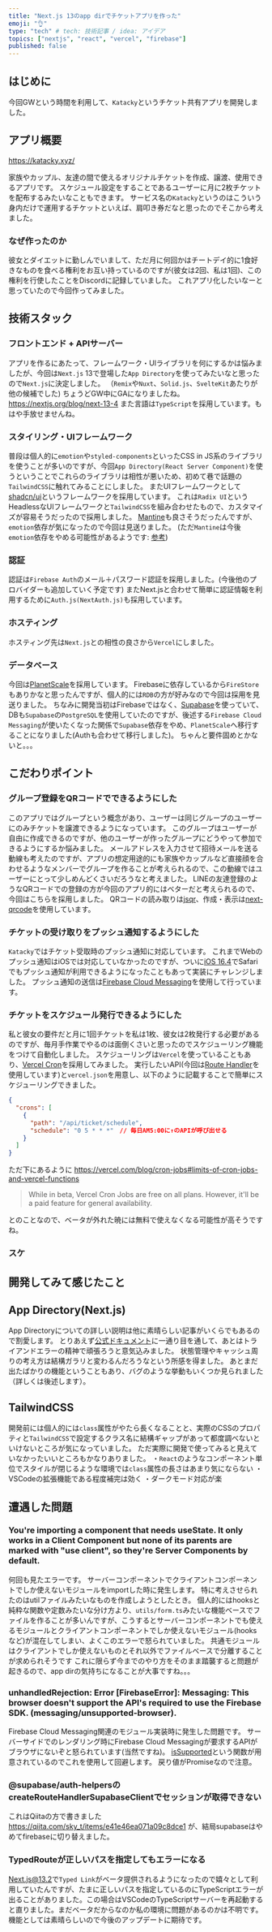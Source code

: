 ```yaml
---
title: "Next.js 13のapp dirでチケットアプリを作った"
emoji: "👌"
type: "tech" # tech: 技術記事 / idea: アイデア
topics: ["nextjs", "react", "vercel", "firebase"]
published: false
---
```


## はじめに
今回GWという時間を利用して、`Katacky`というチケット共有アプリを開発しました。

## アプリ概要

https://katacky.xyz/

家族やカップル、友達の間で使えるオリジナルチケットを作成、譲渡、使用できるアプリです。
スケジュール設定をすることであるユーザーに月に2枚チケットを配布するみたいなこともできます。
サービス名の`Katacky`というのはこういう身内だけで運用するチケットといえば、肩叩き券だなと思ったのでそこから考えました。

### なぜ作ったのか
彼女とダイエットに勤しんでいまして、ただ月に何回かはチートデイ的に1食好きなものを食べる権利をお互い持っているのですが(彼女は2回、私は1回)、この権利を行使したことをDiscordに記録していました。
これアプリ化したいなーと思っていたので今回作ってみました。

## 技術スタック

### フロントエンド + APIサーバー
アプリを作るにあたって、フレームワーク・UIライブラリを何にするかは悩みましたが、今回は`Next.js` 13で登場した`App Directory`を使ってみたいなと思ったので`Next.js`に決定しました。
（`Remix`や`Nuxt`、`Solid.js`、`SvelteKit`あたりが他の候補でした)
ちょうどGW中にGAになりましたね。
https://nextjs.org/blog/next-13-4
また言語は`TypeScript`を採用しています。もはや手放せませんね。

### スタイリング・UIフレームワーク
普段は個人的に`emotion`や`styled-components`といったCSS in JS系のライブラリを使うことが多いのですが、今回`App Directory(React Server Component)`を使うということでこれらのライブラリは相性が悪いため、初めて巷で話題の`TailwindCSS`に触れてみることにしました。
またUIフレームワークとして[shadcn/ui](https://github.com/shadcn/ui)というフレームワークを採用しています。
これは`Radix UI`というHeadlessなUIフレームワークと`TailwindCSS`を組み合わせたもので、カスタマイズが容易そうだったので採用しました。
[Mantine](https://mantine.dev/)も良さそうだったんですが、`emotion`依存が気になったので今回は見送りました。
(ただ`Mantine`は今後`emotion`依存をやめる可能性があるようです: [参考](https://github.com/mantinedev/mantine/issues/2815#issuecomment-1509758301))

### 認証
認証は`Firebase Auth`のメール＋パスワード認証を採用しました。(今後他のプロバイダーも追加していく予定です)
またNext.jsと合わせて簡単に認証情報を利用するために`Auth.js(NextAuth.js)`も採用しています。

### ホスティング
ホスティング先は`Next.js`との相性の良さから`Vercel`にしました。

### データベース
今回は[PlanetScale](https://planetscale.com/)を採用しています。
Firebaseに依存しているから`FireStore`もありかなと思ったんですが、個人的には`RDB`の方が好みなので今回は採用を見送りました。
ちなみに開発当初はFirebaseではなく、[Supabase](https://supabase.com/)を使っていて、DBも`Supabase`の`PostgreSQL`を使用していたのですが、後述する`Firebase Cloud Messaging`が使いたくなった関係で`Supabase`依存をやめ、`PlanetScale`へ移行することになりました(Authも合わせて移行しました)。
ちゃんと要件固めとかないと。。。

## こだわりポイント

### グループ登録をQRコードでできるようにした
このアプリではグループという概念があり、ユーザーは同じグループのユーザーにのみチケットを譲渡できるようになっています。
このグループはユーザーが自由に作成できるのですが、他のユーザーが作ったグループにどうやって参加できるようにするか悩みました。
メールアドレスを入力させて招待メールを送る動線も考えたのですが、アプリの想定用途的にも家族やカップルなど直接顔を合わせるようなメンバーでグループを作ることが考えられるので、この動線ではユーザーにとって少しめんどくさいだろうなと考えました。
LINEの友達登録のようなQRコードでの登録の方が今回のアプリ的にはベターだと考えられるので、今回はこちらを採用しました。
QRコードの読み取りは[jsqr](https://github.com/cozmo/jsQR)、作成・表示は[next-qrcode](https://github.com/Bunlong/next-qrcode)を使用しています。

### チケットの受け取りをプッシュ通知するようにした
`Katacky`ではチケット受取時のプッシュ通知に対応しています。
これまでWebのプッシュ通知はiOSでは対応していなかったのですが、ついに[iOS 16.4](https://webkit.org/blog/13966/webkit-features-in-safari-16-4/)でSafariでもプッシュ通知が利用できるようになったこともあって実装にチャレンジしました。
プッシュ通知の送信は[Firebase Cloud Messaging](https://firebase.google.com/docs/cloud-messaging?hl=ja)を使用して行っています。

### チケットをスケジュール発行できるようにした
私と彼女の要件だと月に1回チケットを私は1枚、彼女は2枚発行する必要があるのですが、毎月手作業でやるのは面倒くさいと思ったのでスケジューリング機能をつけて自動化しました。
スケジューリングは`Vercel`を使っていることもあり、[Vercel Cron](https://vercel.com/blog/cron-jobs#limits-of-cron-jobs-and-vercel-functions)を採用してみました。
実行したいAPI(今回は[Route Handler](https://nextjs.org/docs/app/building-your-application/routing/router-handlers)を使用しています)と`vercel.json`を用意し、以下のように記載することで簡単にスケジューリングできました。

```json:vercel.json
{
  "crons": [
    {
      "path": "/api/ticket/schedule",
      "schedule": "0 5 * * *"　// 毎日AM5:00に↑のAPIが呼び出せる
    }
  ]
}

```

ただ下にあるように
https://vercel.com/blog/cron-jobs#limits-of-cron-jobs-and-vercel-functions
>While in beta, Vercel Cron Jobs are free on all plans. However, it'll be a paid feature for general availability.

とのことなので、ベータが外れた暁には無料で使えなくなる可能性が高そうですね。

### スケ

## 開発してみて感じたこと

## App Directory(Next.js)
App Directoryについての詳しい説明は他に素晴らしい記事がいくらでもあるので割愛します。
とりあえず[公式ドキュメント](https://nextjs.org/docs)に一通り目を通して、あとはトライアンドエラーの精神で頑張ろうと意気込みました。
状態管理やキャッシュ周りの考え方は結構ガラリと変わるんだろうなという所感を得ました。
あとまだ出たばかりの機能ということもあり、バグのような挙動もいくつか見られました（詳しくは後述します）。

## TailwindCSS
開発前には個人的には`class`属性がやたら長くなることと、実際のCSSのプロパティと`TailwindCSS`で設定するクラス名に結構ギャップがあって都度調べないといけないところが気になっていました。
ただ実際に開発で使ってみると見えていなかったいいところもかなりありました。
・`React`のようなコンポーネント単位でスタイルが閉じるような環境では`class`属性の長さはあまり気にならない
・VSCodeの拡張機能である程度補完は効く
・ダークモード対応が楽

## 遭遇した問題

### You're importing a component that needs useState. It only works in a Client Component but none of its parents are marked with "use client", so they're Server Components by default.

何回も見たエラーです。
サーバーコンポーネントでクライアントコンポーネントでしか使えないモジュールをimportした時に発生します。
特に考えさせられたのはutilファイルみたいなものを作成しようとしたとき。
個人的にはhooksと純粋な関数や定数みたいな分け方より、`utils/form.ts`みたいな機能ベースでファイルを作ることが多いんですが、こうするとサーバーコンポーネントでも使えるモジュールとクライアントコンポーネントでしか使えないモジュール(hooksなど)が混在してしまい、よくこのエラーで怒られていました。
共通モジュールはクライアントでしか使えないものとそれ以外でファイルベースで分離することが求められそうです
これに限らず今までのやり方をそのまま踏襲すると問題が起きるので、app dirの気持ちになることが大事ですね。。。

### unhandledRejection: Error [FirebaseError]: Messaging: This browser doesn't support the API's required to use the Firebase SDK. (messaging/unsupported-browser).

Firebase Cloud Messaging関連のモジュール実装時に発生した問題です。
サーバーサイドでのレンダリング時にFirebase Cloud Messagingが要求するAPIがブラウザにないぞと怒られています(当然ですね)。
[isSupported](https://firebase.google.com/docs/reference/js/messaging_.md?hl=ja#issupported)という関数が用意されているのでこれを使用して回避します。
戻り値がPromiseなので注意。

### @supabase/auth-helpersのcreateRouteHandlerSupabaseClientでセッションが取得できない

これはQiitaの方で書きました
https://qiita.com/sky_t/items/e41e46ea071a09c8dce1
が、結局supabaseはやめてfirebaseに切り替えました。

### TypedRouteが正しいパスを指定してもエラーになる
[Next.js@13.2](https://nextjs.org/blog/next-13-2#statically-typed-links)で`Typed Link`がベータ提供されるようになったので嬉々として利用していたんですが、たまに正しいパスを指定しているのにTypeScriptエラーが出ることがありました。この場合はVSCodeのTypeScriptサーバーを再起動すると直りました。まだベータだからなのか私の環境に問題があるのかは不明です。機能としては素晴らしいので今後のアップデートに期待です。